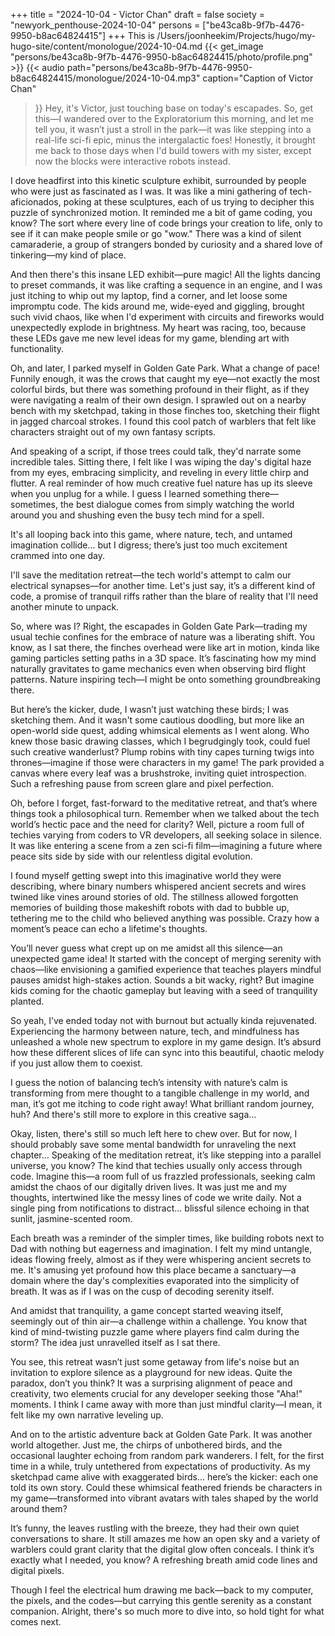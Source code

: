 +++
title = "2024-10-04 - Victor Chan"
draft = false
society = "newyork_penthouse-2024-10-04"
persons = ["be43ca8b-9f7b-4476-9950-b8ac64824415"]
+++
This is /Users/joonheekim/Projects/hugo/my-hugo-site/content/monologue/2024-10-04.md
{{< get_image "persons/be43ca8b-9f7b-4476-9950-b8ac64824415/photo/profile.png" >}}
{{< audio
    path="persons/be43ca8b-9f7b-4476-9950-b8ac64824415/monologue/2024-10-04.mp3" 
    caption="Caption of Victor Chan"
>}}
Hey, it's Victor, just touching base on today's escapades.
So, get this—I wandered over to the Exploratorium this morning, and let me tell you, it wasn’t just a stroll in the park—it was like stepping into a real-life sci-fi epic, minus the intergalactic foes! Honestly, it brought me back to those days when I'd build towers with my sister, except now the blocks were interactive robots instead. 

I dove headfirst into this kinetic sculpture exhibit, surrounded by people who were just as fascinated as I was. It was like a mini gathering of tech-aficionados, poking at these sculptures, each of us trying to decipher this puzzle of synchronized motion. It reminded me a bit of game coding, you know? The sort where every line of code brings your creation to life, only to see if it can make people smile or go "wow." There was a kind of silent camaraderie, a group of strangers bonded by curiosity and a shared love of tinkering—my kind of place.

And then there's this insane LED exhibit—pure magic! All the lights dancing to preset commands, it was like crafting a sequence in an engine, and I was just itching to whip out my laptop, find a corner, and let loose some impromptu code. The kids around me, wide-eyed and giggling, brought such vivid chaos, like when I'd experiment with circuits and fireworks would unexpectedly explode in brightness. My heart was racing, too, because these LEDs gave me new level ideas for my game, blending art with functionality.

Oh, and later, I parked myself in Golden Gate Park. What a change of pace! Funnily enough, it was the crows that caught my eye—not exactly the most colorful birds, but there was something profound in their flight, as if they were navigating a realm of their own design. I sprawled out on a nearby bench with my sketchpad, taking in those finches too, sketching their flight in jagged charcoal strokes. I found this cool patch of warblers that felt like characters straight out of my own fantasy scripts. 

And speaking of a script, if those trees could talk, they'd narrate some incredible tales. Sitting there, I felt like I was wiping the day's digital haze from my eyes, embracing simplicity, and reveling in every little chirp and flutter. A real reminder of how much creative fuel nature has up its sleeve when you unplug for a while. I guess I learned something there—sometimes, the best dialogue comes from simply watching the world around you and shushing even the busy tech mind for a spell.

It's all looping back into this game, where nature, tech, and untamed imagination collide... but I digress; there’s just too much excitement crammed into one day.

I'll save the meditation retreat—the tech world's attempt to calm our electrical synapses—for another time. Let's just say, it’s a different kind of code, a promise of tranquil riffs rather than the blare of reality that I'll need another minute to unpack.


So, where was I? Right, the escapades in Golden Gate Park—trading my usual techie confines for the embrace of nature was a liberating shift. You know, as I sat there, the finches overhead were like art in motion, kinda like gaming particles setting paths in a 3D space. It’s fascinating how my mind naturally gravitates to game mechanics even when observing bird flight patterns. Nature inspiring tech—I might be onto something groundbreaking there.

But here’s the kicker, dude, I wasn’t just watching these birds; I was sketching them. And it wasn't some cautious doodling, but more like an open-world side quest, adding whimsical elements as I went along. Who knew those basic drawing classes, which I begrudgingly took, could fuel such creative wanderlust? Plump robins with tiny capes turning twigs into thrones—imagine if those were characters in my game! The park provided a canvas where every leaf was a brushstroke, inviting quiet introspection. Such a refreshing pause from screen glare and pixel perfection.

Oh, before I forget, fast-forward to the meditative retreat, and that’s where things took a philosophical turn. Remember when we talked about the tech world’s hectic pace and the need for clarity? Well, picture a room full of techies varying from coders to VR developers, all seeking solace in silence. It was like entering a scene from a zen sci-fi film—imagining a future where peace sits side by side with our relentless digital evolution.

I found myself getting swept into this imaginative world they were describing, where binary numbers whispered ancient secrets and wires twined like vines around stories of old. The stillness allowed forgotten memories of building those makeshift robots with dad to bubble up, tethering me to the child who believed anything was possible. Crazy how a moment’s peace can echo a lifetime's thoughts.

You’ll never guess what crept up on me amidst all this silence—an unexpected game idea! It started with the concept of merging serenity with chaos—like envisioning a gamified experience that teaches players mindful pauses amidst high-stakes action. Sounds a bit wacky, right? But imagine kids coming for the chaotic gameplay but leaving with a seed of tranquility planted.

So yeah, I’ve ended today not with burnout but actually kinda rejuvenated. Experiencing the harmony between nature, tech, and mindfulness has unleashed a whole new spectrum to explore in my game design. It’s absurd how these different slices of life can sync into this beautiful, chaotic melody if you just allow them to coexist.

I guess the notion of balancing tech’s intensity with nature’s calm is transforming from mere thought to a tangible challenge in my world, and man, it’s got me itching to code right away! What brilliant random journey, huh? And there's still more to explore in this creative saga...

Okay, listen, there's still so much left here to chew over. But for now, I should probably save some mental bandwidth for unraveling the next chapter...
Speaking of the meditation retreat, it’s like stepping into a parallel universe, you know? The kind that techies usually only access through code. Imagine this—a room full of us frazzled professionals, seeking calm amidst the chaos of our digitally driven lives. It was just me and my thoughts, intertwined like the messy lines of code we write daily. Not a single ping from notifications to distract... blissful silence echoing in that sunlit, jasmine-scented room.

Each breath was a reminder of the simpler times, like building robots next to Dad with nothing but eagerness and imagination. I felt my mind untangle, ideas flowing freely, almost as if they were whispering ancient secrets to me. It's amusing yet profound how this place became a sanctuary—a domain where the day's complexities evaporated into the simplicity of breath. It was as if I was on the cusp of decoding serenity itself.

And amidst that tranquility, a game concept started weaving itself, seemingly out of thin air—a challenge within a challenge. You know that kind of mind-twisting puzzle game where players find calm during the storm? The idea just unravelled itself as I sat there. 

You see, this retreat wasn’t just some getaway from life's noise but an invitation to explore silence as a playground for new ideas. Quite the paradox, don’t you think? It was a surprising alignment of peace and creativity, two elements crucial for any developer seeking those "Aha!" moments. I think I came away with more than just mindful clarity—I mean, it felt like my own narrative leveling up. 

And on to the artistic adventure back at Golden Gate Park. It was another world altogether. Just me, the chirps of unbothered birds, and the occasional laughter echoing from random park wanderers. I felt, for the first time in a while, truly untethered from expectations of productivity. As my sketchpad came alive with exaggerated birds... here’s the kicker: each one told its own story. Could these whimsical feathered friends be characters in my game—transformed into vibrant avatars with tales shaped by the world around them?

It’s funny, the leaves rustling with the breeze, they had their own quiet conversations to share. It still amazes me how an open sky and a variety of warblers could grant clarity that the digital glow often conceals. I think it’s exactly what I needed, you know? A refreshing breath amid code lines and digital pixels.

Though I feel the electrical hum drawing me back—back to my computer, the pixels, and the codes—but carrying this gentle serenity as a constant companion.
Alright, there's so much more to dive into, so hold tight for what comes next.
